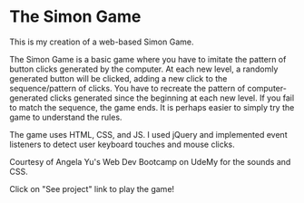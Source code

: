 # The Simon Game

This is my creation of a web-based Simon Game.

The Simon Game is a basic game where you have to imitate the pattern of button clicks generated by the computer. At each new level, a randomly generated button will be clicked, adding a new click to the sequence/pattern of clicks. You have to recreate the pattern of computer-generated clicks generated since the beginning at each new level. If you fail to match the sequence, the game ends. It is perhaps easier to simply try the game to understand the rules.

The game uses HTML, CSS, and JS. I used jQuery and implemented event listeners to detect user keyboard touches and mouse clicks. 

Courtesy of Angela Yu's Web Dev Bootcamp on UdeMy for the sounds and CSS.

Click on "See project" link to play the game!
